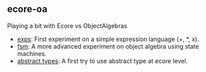
ecore-oa
--------

Playing a bit with Ecore vs ObjectAlgebras

* [exps](./exps): First experiment on a simple expression language (+, *, x).
* [fsm](./fsm): A more advanced experiment on object algebra using state machines. 
* [abstract types](./abstract-types): A first try to use abstract type at ecore level.
